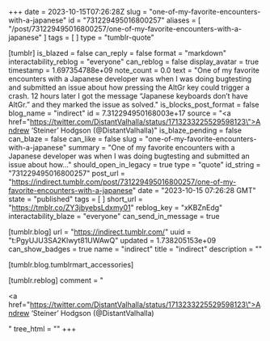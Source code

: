 +++
date = 2023-10-15T07:26:28Z
slug = "one-of-my-favorite-encounters-with-a-japanese"
id = "731229495016800257"
aliases = [ "/post/731229495016800257/one-of-my-favorite-encounters-with-a-japanese" ]
tags = [ ]
type = "tumblr-quote"

[tumblr]
is_blazed = false
can_reply = false
format = "markdown"
interactability_reblog = "everyone"
can_reblog = false
display_avatar = true
timestamp = 1.697354788e+09
note_count = 0.0
text = "One of my favorite encounters with a Japanese developer was when I was doing bugtesting and submitted an issue about how pressing the AltGr key could trigger a crash. 12 hours later I got the message &ldquo;Japanese keyboards don&rsquo;t have AltGr.&rdquo; and they marked the issue as solved."
is_blocks_post_format = false
blog_name = "indirect"
id = 7.312294950168003e+17
source = "<a href=\"https://twitter.com/DistantValhalla/status/1713233225529598123\">Andrew &lsquo;Steiner&rsquo; Hodgson (@DistantValhalla)</a>"
is_blaze_pending = false
can_blaze = false
can_like = false
slug = "one-of-my-favorite-encounters-with-a-japanese"
summary = "One of my favorite encounters with a Japanese developer was when I was doing bugtesting and submitted an issue about how..."
should_open_in_legacy = true
type = "quote"
id_string = "731229495016800257"
post_url = "https://indirect.tumblr.com/post/731229495016800257/one-of-my-favorite-encounters-with-a-japanese"
date = "2023-10-15 07:26:28 GMT"
state = "published"
tags = [ ]
short_url = "https://tmblr.co/ZY3jbyebsLdxmy01"
reblog_key = "xKBZnEdg"
interactability_blaze = "everyone"
can_send_in_message = true

[tumblr.blog]
url = "https://indirect.tumblr.com/"
uuid = "t:PgyUJU3SA2Klwyt81UWAwQ"
updated = 1.738205153e+09
can_show_badges = true
name = "indirect"
title = "indirect"
description = ""

[tumblr.blog.tumblrmart_accessories]

[tumblr.reblog]
comment = "<p><a href=\"https://twitter.com/DistantValhalla/status/1713233225529598123\">Andrew ‘Steiner’ Hodgson (@DistantValhalla)</a></p>"
tree_html = ""
+++
